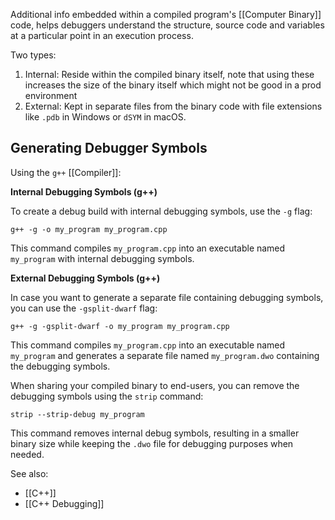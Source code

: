 Additional info embedded within a compiled program's [[Computer Binary]] code, helps debuggers understand the structure, source code and variables at a particular point in an execution process.

Two types:
1. Internal: Reside within the compiled binary itself, note that using these increases the size of the binary itself which might not be good in a prod environment
2. External: Kept in separate files from the binary code with file extensions like `.pdb` in Windows or `dSYM` in macOS.

## Generating Debugger Symbols

Using the `g++` [[Compiler]]:

**Internal Debugging Symbols (g++)**

To create a debug build with internal debugging symbols, use the `-g` flag:

```
g++ -g -o my_program my_program.cpp
```

This command compiles `my_program.cpp` into an executable named `my_program` with internal debugging symbols.

**External Debugging Symbols (g++)**

In case you want to generate a separate file containing debugging symbols, you can use the `-gsplit-dwarf` flag:

```
g++ -g -gsplit-dwarf -o my_program my_program.cpp
```

This command compiles `my_program.cpp` into an executable named `my_program` and generates a separate file named `my_program.dwo` containing the debugging symbols.

When sharing your compiled binary to end-users, you can remove the debugging symbols using the `strip` command:

```
strip --strip-debug my_program
```

This command removes internal debug symbols, resulting in a smaller binary size while keeping the `.dwo` file for debugging purposes when needed.


See also:
- [[C++]]
- [[C++ Debugging]]
